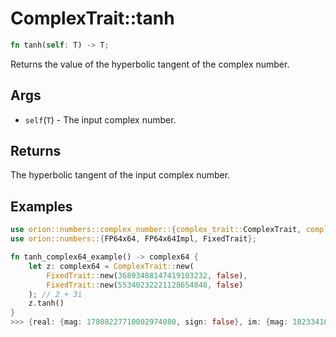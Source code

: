 # ComplexTrait::tanh

```rust
fn tanh(self: T) -> T;
```

Returns the value of the hyperbolic tangent of the complex number.

## Args

* `self`(`T`) - The input complex number.

## Returns

The hyperbolic tangent of the input complex number.

## Examples

```rust
use orion::numbers::complex_number::{complex_trait::ComplexTrait, complex64::complex64};
use orion::numbers::{FP64x64, FP64x64Impl, FixedTrait};

fn tanh_complex64_example() -> complex64 {
    let z: complex64 = ComplexTrait::new(
        FixedTrait::new(36893488147419103232, false),
        FixedTrait::new(55340232221128654848, false)
    ); // 2 + 3i
    z.tanh()
}
>>> {real: {mag: 17808227710002974080, sign: false}, im: {mag: 182334107030204896, sign: true}} // 0.96538587902 + 0.009884375i
 ```
